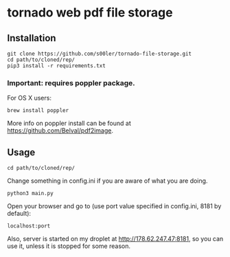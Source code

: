 # tornado web pdf file storage

## Installation
```
git clone https://github.com/s00ler/tornado-file-storage.git
cd path/to/cloned/rep/
pip3 install -r requirements.txt
```
### Important: requires poppler package.
For OS X users:
```
brew install poppler
```
More info on poppler install can be found at https://github.com/Belval/pdf2image.

## Usage
```
cd path/to/cloned/rep/
```
Change something in config.ini if you are aware of what you are doing.
```
python3 main.py
```
Open your browser and go to (use port value specified in config.ini, 8181 by default):
```
localhost:port
```
Also, server is started on my droplet at http://178.62.247.47:8181, so you can use it, unless it is stopped for some reason.
